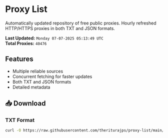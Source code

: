 # Proxy List

Automatically updated repository of free public proxies. Hourly refreshed HTTP/HTTPS proxies in both TXT and JSON formats.

**Last Updated:** `Monday 07-07-2025 05:13:49 UTC`  
**Total Proxies:** `40476`

## Features
- Multiple reliable sources
- Concurrent fetching for faster updates
- Both TXT and JSON formats
- Detailed metadata

## 📥 Download

### TXT Format
```bash
curl -O https://raw.githubusercontent.com/theriturajps/proxy-list/main/proxies.txt
